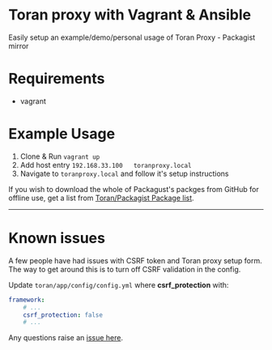 # Toran proxy with Vagrant & Ansible

Easily setup an example/demo/personal usage of Toran Proxy - Packagist mirror

# Requirements

* vagrant

# Example Usage

1. Clone & Run `vagrant up`
2. Add host entry `192.168.33.100	toranproxy.local`
3. Navigate to `toranproxy.local` and follow it's setup instructions

If you wish to download the whole of Packagust's packges from GitHub for offline use, get a list from [Toran/Packagist Package list](https://github.com/eddiejaoude/toran-proxy-packages).

---

# Known issues

A few people have had issues with CSRF token and Toran proxy setup form. The way to get around this is to turn off CSRF validation in the config.

Update `toran/app/config/config.yml` where **csrf_protection** with:

```yaml
framework:
    # ...
    csrf_protection: false
    # ...
```

Any questions raise an [issue here](https://github.com/eddiejaoude/toran-proxy-vagrant-ansible/issues).
